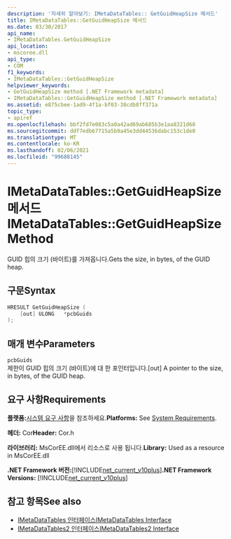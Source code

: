 ```yaml
---
description: '자세히 알아보기: IMetaDataTables:: GetGuidHeapSize 메서드'
title: IMetaDataTables::GetGuidHeapSize 메서드
ms.date: 03/30/2017
api_name:
- IMetaDataTables.GetGuidHeapSize
api_location:
- mscoree.dll
api_type:
- COM
f1_keywords:
- IMetaDataTables::GetGuidHeapSize
helpviewer_keywords:
- GetGuidHeapSize method [.NET Framework metadata]
- IMetaDataTables::GetGuidHeapSize method [.NET Framework metadata]
ms.assetid: e875cbee-1ad9-4f1a-bf03-38cdb8ff371a
topic_type:
- apiref
ms.openlocfilehash: bbf2fd7e083c5a0a42ad69ab685b3e1aa8321d68
ms.sourcegitcommit: ddf7edb67715a5b9a45e3dd44536dabc153c1de0
ms.translationtype: MT
ms.contentlocale: ko-KR
ms.lasthandoff: 02/06/2021
ms.locfileid: "99688145"
---
```

# <a name="imetadatatablesgetguidheapsize-method"></a><span data-ttu-id="5b6c0-103">IMetaDataTables::GetGuidHeapSize 메서드</span><span class="sxs-lookup"><span data-stu-id="5b6c0-103">IMetaDataTables::GetGuidHeapSize Method</span></span>

<span data-ttu-id="5b6c0-104">GUID 힙의 크기 (바이트)를 가져옵니다.</span><span class="sxs-lookup"><span data-stu-id="5b6c0-104">Gets the size, in bytes, of the GUID heap.</span></span>  
  
## <a name="syntax"></a><span data-ttu-id="5b6c0-105">구문</span><span class="sxs-lookup"><span data-stu-id="5b6c0-105">Syntax</span></span>  
  
```cpp  
HRESULT GetGuidHeapSize (  
    [out] ULONG   *pcbGuids  
);  
```  
  
## <a name="parameters"></a><span data-ttu-id="5b6c0-106">매개 변수</span><span class="sxs-lookup"><span data-stu-id="5b6c0-106">Parameters</span></span>  

 `pcbGuids`  
 <span data-ttu-id="5b6c0-107">제한이 GUID 힙의 크기 (바이트)에 대 한 포인터입니다.</span><span class="sxs-lookup"><span data-stu-id="5b6c0-107">[out] A pointer to the size, in bytes, of the GUID heap.</span></span>  
  
## <a name="requirements"></a><span data-ttu-id="5b6c0-108">요구 사항</span><span class="sxs-lookup"><span data-stu-id="5b6c0-108">Requirements</span></span>  

 <span data-ttu-id="5b6c0-109">**플랫폼:**[시스템 요구 사항](../../get-started/system-requirements.md)을 참조하세요.</span><span class="sxs-lookup"><span data-stu-id="5b6c0-109">**Platforms:** See [System Requirements](../../get-started/system-requirements.md).</span></span>  
  
 <span data-ttu-id="5b6c0-110">**헤더:** Cor</span><span class="sxs-lookup"><span data-stu-id="5b6c0-110">**Header:** Cor.h</span></span>  
  
 <span data-ttu-id="5b6c0-111">**라이브러리:** MsCorEE.dll에서 리소스로 사용 됩니다.</span><span class="sxs-lookup"><span data-stu-id="5b6c0-111">**Library:** Used as a resource in MsCorEE.dll</span></span>  
  
 <span data-ttu-id="5b6c0-112">**.NET Framework 버전:**[!INCLUDE[net_current_v10plus](../../../../includes/net-current-v10plus-md.md)]</span><span class="sxs-lookup"><span data-stu-id="5b6c0-112">**.NET Framework Versions:** [!INCLUDE[net_current_v10plus](../../../../includes/net-current-v10plus-md.md)]</span></span>  
  
## <a name="see-also"></a><span data-ttu-id="5b6c0-113">참고 항목</span><span class="sxs-lookup"><span data-stu-id="5b6c0-113">See also</span></span>

- [<span data-ttu-id="5b6c0-114">IMetaDataTables 인터페이스</span><span class="sxs-lookup"><span data-stu-id="5b6c0-114">IMetaDataTables Interface</span></span>](imetadatatables-interface.md)
- [<span data-ttu-id="5b6c0-115">IMetaDataTables2 인터페이스</span><span class="sxs-lookup"><span data-stu-id="5b6c0-115">IMetaDataTables2 Interface</span></span>](imetadatatables2-interface.md)
